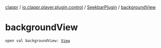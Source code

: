 [clappr](../../index.md) / [io.clappr.player.plugin.control](../index.md) / [SeekbarPlugin](index.md) / [backgroundView](./background-view.md)

# backgroundView

`open val backgroundView: `[`View`](https://developer.android.com/reference/android/view/View.html)